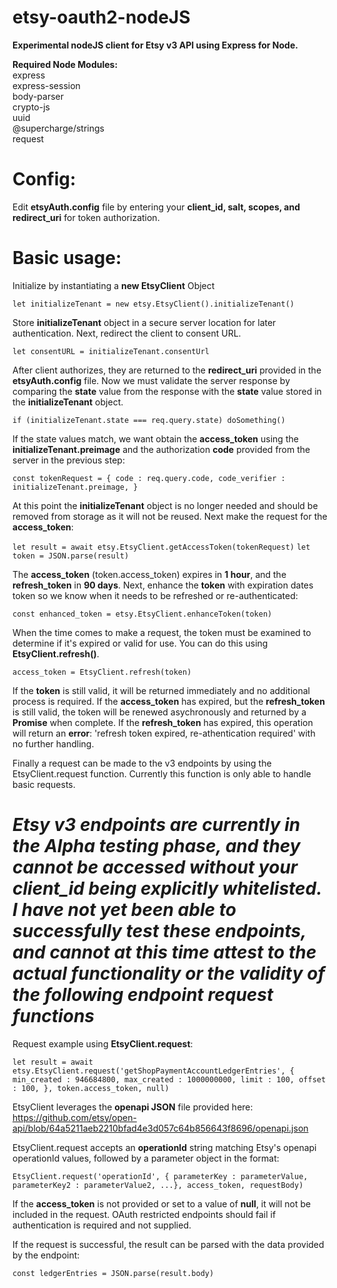 # etsy-oauth2-nodeJS

<b>Experimental nodeJS client for Etsy v3 API using Express for Node.</b>

<b>Required Node Modules:</b><br>
express<br>
express-session<br>
body-parser<br>
crypto-js<br>
uuid<br>
@supercharge/strings<br>
request

# Config:

Edit <b>etsyAuth.config</b> file by entering your <b>client_id, salt, scopes, and redirect_uri</b> for token authorization.

# Basic usage:

Initialize by instantiating a <b>new EtsyClient</b> Object</b>

`let initializeTenant = new etsy.EtsyClient().initializeTenant()`

Store <b>initializeTenant</b> object in a secure server location for later authentication.
Next, redirect the client to consent URL.</b>

`let consentURL = initializeTenant.consentUrl`

After client authorizes, they are returned to the <b>redirect_uri</b> provided in the <b>etsyAuth.config</b> file.  Now we must validate the server response by comparing the <b>state</b> value from the response with the <b>state</b> value stored in the <b>initializeTenant</b> object.

`if (initializeTenant.state === req.query.state) doSomething()`

If the state values match, we want obtain the <b>access_token</b> using the <b>initializeTenant.preimage</b> and the authorization <b>code</b> provided from the server in the previous step:

`const tokenRequest = {
    code : req.query.code,
    code_verifier : initializeTenant.preimage,
}`

At this point the <b>initializeTenant</b> object is no longer needed and should be removed from storage as it will not be reused.  Next make the request for the <b>access_token</b>:

`let result = await etsy.EtsyClient.getAccessToken(tokenRequest)`
`let token = JSON.parse(result)`

The <b>access_token</b> (token.access_token) expires in <b>1 hour</b>, and the <b>refresh_token</b> in <b>90 days</b>.  Next, enhance the <b>token</b> with expiration dates token so we know when it needs to be refreshed or re-authenticated:

`const enhanced_token = etsy.EtsyClient.enhanceToken(token)`

When the time comes to make a request, the token must be examined to determine if it's expired or valid for use.  You can do this using <b>EtsyClient.refresh()</b>.  

`access_token = EtsyClient.refresh(token)`

If the <b>token</b> is still valid, it will be returned immediately and no additional process is required.  If the <b>access_token</b> has expired, but the <b>refresh_token</b> is still valid, the token will be renewed asychronously and returned by a <b>Promise</b> when complete.  If the <b>refresh_token</b> has expired, this operation will return an <b>error</b>: 'refresh token expired, re-athentication required' with no further handling.

Finally a request can be made to the v3 endpoints by using the EtsyClient.request function.  Currently this function is only able to handle basic requests.

# ***Etsy v3 endpoints are currently in the Alpha testing phase, and they cannot be accessed without your client_id being explicitly whitelisted.  I have not yet been able to successfully test these endpoints, and cannot at this time attest to the actual functionality or the validity of the following endpoint request functions***

Request example using <b>EtsyClient.request</b>:

`let result = await etsy.EtsyClient.request('getShopPaymentAccountLedgerEntries', { 
    min_created : 946684800,
    max_created : 1000000000,
    limit : 100,
    offset : 100,
    },
    token.access_token,
    null)`

EtsyClient leverages the <b>openapi JSON</b> file provided here: https://github.com/etsy/open-api/blob/64a5211aeb2210bfad4e3d057c64b856643f8696/openapi.json

EtsyClient.request accepts an <b>operationId</b> string matching Etsy's openapi operationId values, followed by a parameter object in the format:

`EtsyClient.request('operationId', { parameterKey : parameterValue, parameterKey2 : parameterValue2, ...}, access_token, requestBody)`

If the <b>access_token</b> is not provided or set to a value of <b>null</b>, it will not be included in the request.  OAuth restricted endpoints should fail if authentication is required and not supplied.

If the request is successful, the result can be parsed with the data provided by the endpoint:

`const ledgerEntries = JSON.parse(result.body)`


